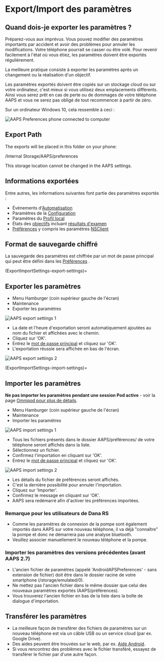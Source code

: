 # Export/Import des paramètres

## Quand dois-je exporter les paramètres ?

Préparez-vous aux imprévus. Vous pouvez modifier des paramètres importants par accident et avoir des problèmes pour annuler les modifications. Votre téléphone pourrait se casser ou être volé. Pour revenir facilement à l'état où vous étiez, les paramètres doivent être exportés régulièrement.

La meilleure pratique consiste à exporter les paramètres après un changement ou la réalisation d'un objectif.

Les paramètres exportés doivent être copiés sur un stockage cloud ou sur votre ordinateur, c'est mieux si vous utilisez deux emplacements différents. Ainsi vous serez prêt en cas de perte ou de dommages de votre téléphone AAPS et vous ne serez pas obligé de tout recommencer à partir de zéro.

Sur un ordinateur Windows 10, cela ressemble à ceci :

![AAPS Preferences phone connected to computer](../images/AAPS_ExImportSettingsWin.png)

## Export Path
The exports will be placed in this folder on your phone:

/Internal Storage/AAPS/preferences

This storage location cannot be changed in the AAPS settings.

## Informations exportées

Entre autres, les informations suivantes font partie des paramètres exportés :

- Événements d'[Automatisation](../Usage/Automation.md)
- Paramètres de la [Configuration](../Configuration/Config-Builder.md)
- Paramètres du [Profil local](Config-Builder-local-profile)
- États des [objectifs](../Usage/Objectives.md) incluant [résultats d'examen](Objectives-objective-3-prove-your-knowledge)
- [Préférences](../Configuration/Preferences.md) y compris les paramètres [NSClient](Preferences-nsclient)

## Format de sauvegarde chiffré

La sauvegarde des paramètres est chiffrée par un mot de passe principal qui peut être défini dans les [Préférences](Preferences-master-password) .

(ExportImportSettings-export-settings)=
## Exporter les paramètres

- Menu Hamburger (coin supérieur gauche de l'écran)
- Maintenance
- Exporter les paramètres

![AAPS export settings 1](../images/AAPS_ExportSettings1.png)

- La date et l'heure d'exportation seront automatiquement ajoutées au nom du fichier et affichées avec le chemin.
- Cliquez sur 'OK'.
- Entrez le [mot de passe principal](Preferences-master-password) et cliquez sur 'OK'.
- L'exportation réussie sera affichée en bas de l'écran.

![AAPS export settings 2](../images/AAPS_ExportSettings2.png)

(ExportImportSettings-import-settings)=
## Importer les paramètres

**Ne pas importer les paramètres pendant une session Pod active** - voir la page [Omnipod pour plus de détails](OmnipodEros-import-settings-from-previous-aaps).

- Menu Hamburger (coin supérieur gauche de l'écran)
- Maintenance
- Importer les paramètres

![AAPS import settings 1](../images/AAPS_ImportSettings1.png)

- Tous les fichiers présents dans le dossier AAPS/préférences/ de votre téléphone seront affichés dans la liste.
- Sélectionnez un fichier.
- Confirmez l'importation en cliquant sur 'OK'.
- Entrez le [mot de passe principal](Preferences-master-password) et cliquez sur 'OK'.

![AAPS import settings 2](../images/AAPS_ImportSettings2.png)

- Les détails du fichier de préférences seront affichés.
- C'est la dernière possibilité pour annuler l'importation.
- Cliquez sur 'Importer'.
- Confirmez le message en cliquant sur 'OK'.
- AAPS sera redémarré afin d'activer les préférences importées.

### Remarque pour les utilisateurs de Dana RS

- Comme les paramètres de connexion de la pompe sont également importés dans AAPS sur votre nouveau téléphone, il va déjà "connaître" la pompe et donc ne démarrera pas une analyse bluetooth.
- Veuillez associer manuellement le nouveau téléphone et la pompe.

### Importer les paramètres des versions précédentes (avant AAPS 2.7)

- L'ancien fichier de paramètres (appelé 'AndroidAPSPreferences' - sans extension de fichier) doit être dans le dossier racine de votre smartphone (/storage/emulated/0).
- Ne mettez pas l'ancien fichier dans le même dossier que celui des nouveaux paramètres exportés (AAPS/préférences).
- Vous trouverez l'ancien fichier en bas de la liste dans la boîte de dialogue d'importation.

## Transférer les paramètres

- La meilleure façon de transférer des fichiers de paramètres sur un nouveau téléphone est via un câble USB ou un service cloud (par ex. Google Drive).
- Des aides peuvent être trouvées sur le web, par ex. [Aide Android](https://support.google.com/android/answer/9064445?hl=fr).
- Si vous rencontrez des problèmes avec le fichier transféré, essayez de transférer le fichier par d'une autre façon.
